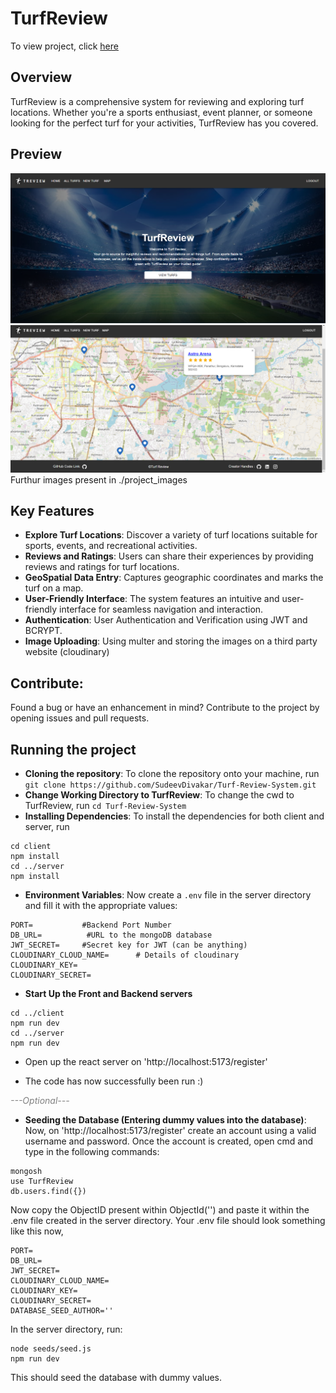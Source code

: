 

# TurfReview

To view project, click [here](https://turfreview.vercel.app)

## Overview
TurfReview is a comprehensive system for reviewing and exploring turf locations. Whether you're a sports enthusiast, event planner, or someone looking for the perfect turf for your activities, TurfReview has you covered.

## Preview
![Alt text](./project_images/image.png)
![Alt text](./project_images/image-2.png)
Furthur images present in ./project_images

## Key Features
- **Explore Turf Locations**: Discover a variety of turf locations suitable for sports, events, and recreational activities.
- **Reviews and Ratings**: Users can share their experiences by providing reviews and ratings for turf locations.
- **GeoSpatial Data Entry**: Captures geographic coordinates and marks the turf on a map.
- **User-Friendly Interface**: The system features an intuitive and user-friendly interface for seamless navigation and interaction.
- **Authentication**: User Authentication and Verification using JWT and BCRYPT.
- **Image Uploading**: Using multer and storing the images on a third party website (cloudinary)

## Contribute:
Found a bug or have an enhancement in mind? Contribute to the project by opening issues and pull requests.

## Running the project
- **Cloning the repository**: To clone the repository onto your machine, run ```git clone https://github.com/SudeevDivakar/Turf-Review-System.git```
- **Change Working Directory to TurfReview**: To change the cwd to TurfReview, run ```cd Turf-Review-System```
- **Installing Dependencies**: To install the dependencies for both client and server, run 
```
cd client
npm install
cd ../server
npm install
```
- **Environment Variables**: Now create a ```.env``` file in the server directory and fill it with the appropriate values:
```
PORT=           #Backend Port Number
DB_URL=          #URL to the mongoDB database 
JWT_SECRET=		#Secret key for JWT (can be anything)
CLOUDINARY_CLOUD_NAME=		# Details of cloudinary
CLOUDINARY_KEY=
CLOUDINARY_SECRET=
```
- **Start Up the Front and Backend servers**
```
cd ../client
npm run dev
cd ../server
npm run dev
```

- Open up the react server on 'http://localhost:5173/register'

- The code has now successfully been run :) 

<font color="grey"><i>---Optional---</i></font>
- **Seeding the Database (Entering dummy values into the database)**:
Now, on 'http://localhost:5173/register' create an account using a valid username and password.
Once the account is created, open cmd and type in the following commands:
```
mongosh
use TurfReview
db.users.find({})
```
Now copy the ObjectID present within ObjectId('') and paste it within the .env file created in the server directory.
Your .env file should look something like this now,
```
PORT=
DB_URL=
JWT_SECRET=
CLOUDINARY_CLOUD_NAME=
CLOUDINARY_KEY=
CLOUDINARY_SECRET=
DATABASE_SEED_AUTHOR=''
```
In the server directory, run:
```
node seeds/seed.js
npm run dev
```
This should seed the database with dummy values.

